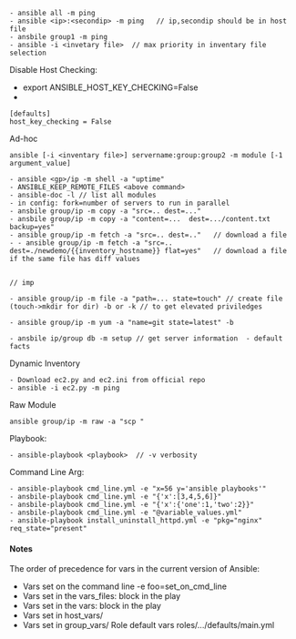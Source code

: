 ```
- ansible all -m ping
- ansible <ip>:<secondip> -m ping   // ip,secondip should be in host file
- ansbile group1 -m ping
- ansible -i <invetary file>  // max priority in inventary file selection
```

Disable Host Checking:

- export ANSIBLE_HOST_KEY_CHECKING=False
-

```
[defaults]
host_key_checking = False
```

Ad-hoc

```
ansible [-i <inventary file>] servername:group:group2 -m module [-1 argument_value]
```

```
- ansible <gp>/ip -m shell -a "uptime"
- ANSIBLE_KEEP_REMOTE_FILES <above command>
- ansible-doc -l // list all modules
- in config: fork=number of servers to run in parallel
- ansbile group/ip -m copy -a "src=.. dest=..."
- ansbile group/ip -m copy -a "content=...  dest=.../content.txt backup=yes"
- ansible group/ip -m fetch -a "src=.. dest=.."   // download a file
- - ansible group/ip -m fetch -a "src=.. dest=./newdemo/{{inventory_hostname}} flat=yes"   // download a file if the same file has diff values


// imp

- ansible group/ip -m file -a "path=... state=touch" // create file (touch->mkdir for dir) -b or -k // to get elevated priviledges

- ansible group/ip -m yum -a "name=git state=latest" -b

- ansbile ip/group db -m setup // get server information  - default facts
```

Dynamic Inventory

```
- Download ec2.py and ec2.ini from official repo
- ansible -i ec2.py -m ping
```

Raw Module

```
ansible group/ip -m raw -a "scp "
```

Playbook:

```
- ansible-playbook <playbook>  // -v verbosity
```

Command Line Arg:

```
- ansible-playbook cmd_line.yml -e "x=56 y='ansible playbooks'"
- ansbile-playbook cmd_line.yml -e "{'x':[3,4,5,6]}"
- ansbile-playbook cmd_line.yml -e "{'x':{'one':1,'two':2}}"
- ansbile-playbook cmd_line.yml -e "@variable_values.yml"
- ansible-playbook install_uninstall_httpd.yml -e "pkg="nginx" req_state="present"
```

#### Notes

The order of precedence for vars in the current version of Ansible:

- Vars set on the command line -e foo=set_on_cmd_line
- Vars set in the vars_files: block in the play
- Vars set in the vars: block in the play
- Vars set in host_vars/
- Vars set in group_vars/
  Role default vars roles/.../defaults/main.yml
